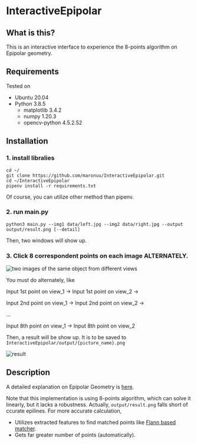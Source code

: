 # InteractiveEpipolar

## What is this?
This is an interactive interface to experience the 8-points algorithm on Epipolar geometry.

## Requirements
Tested on
- Ubuntu 20.04
- Python 3.8.5
  - matplotlib      3.4.2
  - numpy           1.20.3
  - opencv-python   4.5.2.52
  

## Installation
### 1. install libralies
```
cd ~/
git clone https://github.com/maronuu/InteractiveEpipolar.git
cd ~/InteractiveEpipolar
pipenv install -r requirements.txt
```
Of course, you can utilize other method than pipenv.

### 2. run main.py
```
python3 main.py --img1 data/left.jpg --img2 data/right.jpg --output output/result.png [--detail]
```
Then, two windows will show up.

### 3. Click 8 correspondent points on each image ALTERNATELY.

![two images of the same object from different views](https://user-images.githubusercontent.com/63549742/120670048-fc48cf00-c4ca-11eb-803b-73f48c1b09a9.png)

You must do alternately, like

Input 1st point on view_1 -> Input 1st point on view_2 ->

Input 2nd point on view_1 -> Input 2nd point on view_2 ->

...

Input 8th point on view_1 -> Input 8th point on view_2

Then, a result will be show up. It is to be saved to `InteractiveEpipolar/output/{picture_name}.png`

![result](https://user-images.githubusercontent.com/63549742/120671200-1df68600-c4cc-11eb-9b53-fba297430e54.png)

## Description
A detailed explanation on Epipolar Geometry is [here](https://docs.opencv.org/3.4/da/de9/tutorial_py_epipolar_geometry.html).

Note that this implementation is using 8-points algorithm, which can solve it linearly, but it lacks a robustness.
Actually, `output/result.png` falls short of ccurate epilines.
For more accurate calculation,
- Utilizes extracted features to find matched points like [Flann based matcher](https://docs.opencv.org/3.4/dc/de2/classcv_1_1FlannBasedMatcher.html).
- Gets far greater number of points (automatically).
